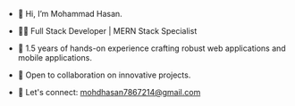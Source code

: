 - 👋 Hi, I’m Mohammad Hasan.

- 👨‍💻 Full Stack Developer | MERN Stack Specialist

- 🌱 1.5 years of hands-on experience crafting robust web applications and mobile applications.

- 💼 Open to collaboration on innovative projects.

- 📧 Let's connect: mohdhasan7867214@gmail.com

<!---
Mohammadhasan14/Mohammadhasan14 is a ✨ special ✨ repository because its `README.md` (this file) appears on your GitHub profile.
You can click the Preview link to take a look at your changes.
--->
